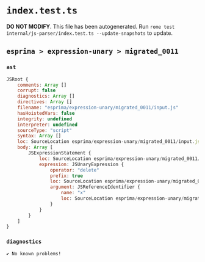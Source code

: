 # `index.test.ts`

**DO NOT MODIFY**. This file has been autogenerated. Run `rome test internal/js-parser/index.test.ts --update-snapshots` to update.

## `esprima > expression-unary > migrated_0011`

### `ast`

```javascript
JSRoot {
	comments: Array []
	corrupt: false
	diagnostics: Array []
	directives: Array []
	filename: "esprima/expression-unary/migrated_0011/input.js"
	hasHoistedVars: false
	integrity: undefined
	interpreter: undefined
	sourceType: "script"
	syntax: Array []
	loc: SourceLocation esprima/expression-unary/migrated_0011/input.js 1:0-2:0
	body: Array [
		JSExpressionStatement {
			loc: SourceLocation esprima/expression-unary/migrated_0011/input.js 1:0-1:8
			expression: JSUnaryExpression {
				operator: "delete"
				prefix: true
				loc: SourceLocation esprima/expression-unary/migrated_0011/input.js 1:0-1:8
				argument: JSReferenceIdentifier {
					name: "x"
					loc: SourceLocation esprima/expression-unary/migrated_0011/input.js 1:7-1:8 (x)
				}
			}
		}
	]
}
```

### `diagnostics`

```
✔ No known problems!

```

